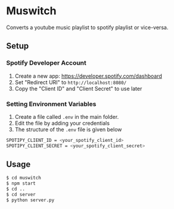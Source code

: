 # Muswitch

Converts a youtube music playlist to spotify playlist or vice-versa.

## Setup

### Spotify Developer Account

1. Create a new app: https://developer.spotify.com/dashboard
2. Set "Redirect URI" to `http://localhost:8080/`
3. Copy the "Client ID" and "Client Secret" to use later

### Setting Environment Variables

1. Create a file called `.env` in the main folder.
2. Edit the file by adding your credentials
3. The structure of the `.env` file is given below

```sh
SPOTIPY_CLIENT_ID = <your_spotify_client_id>
SPOTIPY_CLIENT_SECRET = <your_spotify_client_secret>
```

## Usage

```sh
$ cd muswitch
$ npm start
$ cd ..
$ cd server
$ python server.py
```

